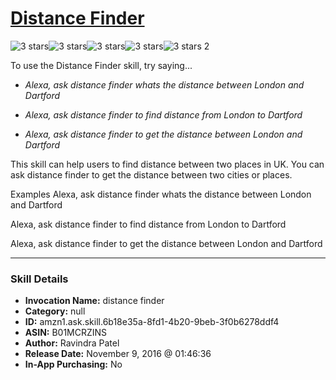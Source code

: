 # [Distance Finder](http://alexa.amazon.com/#skills/amzn1.ask.skill.6b18e35a-8fd1-4b20-9beb-3f0b6278ddf4)
![3 stars](../../images/ic_star_black_18dp_1x.png)![3 stars](../../images/ic_star_black_18dp_1x.png)![3 stars](../../images/ic_star_black_18dp_1x.png)![3 stars](../../images/ic_star_border_black_18dp_1x.png)![3 stars](../../images/ic_star_border_black_18dp_1x.png) 2

To use the Distance Finder skill, try saying...

* *Alexa, ask distance finder whats the distance between London and Dartford*

* *Alexa, ask distance finder to find distance from London to Dartford*

* *Alexa, ask distance finder to get the distance between London and Dartford*

This skill can help users to find distance between two places in UK. You can ask distance finder to get the distance between two cities or places.

Examples
Alexa, ask distance finder whats the distance between London and Dartford

Alexa, ask distance finder to find distance from London to Dartford

Alexa, ask distance finder to get the distance between London and Dartford

***

### Skill Details

* **Invocation Name:** distance finder
* **Category:** null
* **ID:** amzn1.ask.skill.6b18e35a-8fd1-4b20-9beb-3f0b6278ddf4
* **ASIN:** B01MCRZINS
* **Author:** Ravindra Patel
* **Release Date:** November 9, 2016 @ 01:46:36
* **In-App Purchasing:** No
